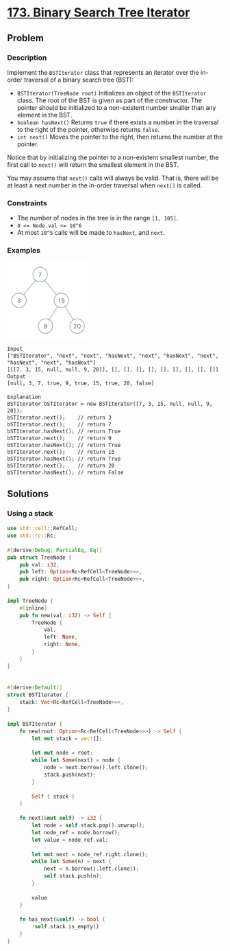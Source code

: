# [173. Binary Search Tree Iterator](https://leetcode.com/problems/binary-search-tree-iterator/)

## Problem

### Description

Implement the `BSTIterator` class that represents an iterator over the in-order
traversal of a binary search tree (BST):

* `BSTIterator(TreeNode root)` Initializes an object of the `BSTIterator` class.
  The root of the BST is given as part of the constructor. The pointer should be
  initialized to a non-existent number smaller than any element in the BST.
* `boolean hasNext()` Returns `true` if there exists a number in the traversal
  to the right of the pointer, otherwise returns `false`.
* `int next()` Moves the pointer to the right, then returns the number at the
  pointer.

Notice that by initializing the pointer to a non-existent smallest number, the
first call to `next()` will return the smallest element in the BST.

You may assume that `next()` calls will always be valid. That is, there will be
at least a next number in the in-order traversal when `next()` is called.

### Constraints

* The number of nodes in the tree is in the range `[1, 105]`.
* `0 <= Node.val <= 10^6`
* At most `10^5` calls will be made to `hasNext`, and `next`.

### Examples

![image](resources/173/ex1.png)

```text
Input
["BSTIterator", "next", "next", "hasNext", "next", "hasNext", "next", "hasNext", "next", "hasNext"]
[[[7, 3, 15, null, null, 9, 20]], [], [], [], [], [], [], [], [], []]
Output
[null, 3, 7, true, 9, true, 15, true, 20, false]

Explanation
BSTIterator bSTIterator = new BSTIterator([7, 3, 15, null, null, 9, 20]);
bSTIterator.next();    // return 3
bSTIterator.next();    // return 7
bSTIterator.hasNext(); // return True
bSTIterator.next();    // return 9
bSTIterator.hasNext(); // return True
bSTIterator.next();    // return 15
bSTIterator.hasNext(); // return True
bSTIterator.next();    // return 20
bSTIterator.hasNext(); // return False
```

## Solutions

### Using a stack

```rust
use std::cell::RefCell;
use std::rc::Rc;

#[derive(Debug, PartialEq, Eq)]
pub struct TreeNode {
    pub val: i32,
    pub left: Option<Rc<RefCell<TreeNode>>>,
    pub right: Option<Rc<RefCell<TreeNode>>>,
}

impl TreeNode {
    #[inline]
    pub fn new(val: i32) -> Self {
        TreeNode {
            val,
            left: None,
            right: None,
        }
    }
}


#[derive(Default)]
struct BSTIterator {
    stack: Vec<Rc<RefCell<TreeNode>>>,
}

impl BSTIterator {
    fn new(root: Option<Rc<RefCell<TreeNode>>>) -> Self {
        let mut stack = vec![];

        let mut node = root;
        while let Some(next) = node {
            node = next.borrow().left.clone();
            stack.push(next);
        }

        Self { stack }
    }

    fn next(&mut self) -> i32 {
        let node = self.stack.pop().unwrap();
        let node_ref = node.borrow();
        let value = node_ref.val;

        let mut next = node_ref.right.clone();
        while let Some(n) = next {
            next = n.borrow().left.clone();
            self.stack.push(n);
        }

        value
    }

    fn has_next(&self) -> bool {
        !self.stack.is_empty()
    }
}
```